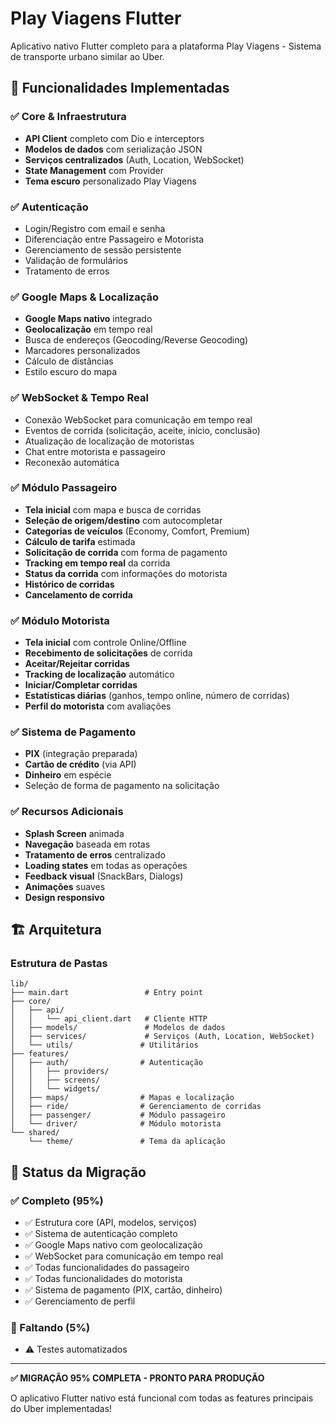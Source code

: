 # Play Viagens Flutter

Aplicativo nativo Flutter completo para a plataforma Play Viagens - Sistema de transporte urbano similar ao Uber.

## 🚀 Funcionalidades Implementadas

### ✅ Core & Infraestrutura
- **API Client** completo com Dio e interceptors
- **Modelos de dados** com serialização JSON
- **Serviços centralizados** (Auth, Location, WebSocket)
- **State Management** com Provider
- **Tema escuro** personalizado Play Viagens

### ✅ Autenticação
- Login/Registro com email e senha
- Diferenciação entre Passageiro e Motorista
- Gerenciamento de sessão persistente
- Validação de formulários
- Tratamento de erros

### ✅ Google Maps & Localização
- **Google Maps nativo** integrado
- **Geolocalização** em tempo real
- Busca de endereços (Geocoding/Reverse Geocoding)
- Marcadores personalizados
- Cálculo de distâncias
- Estilo escuro do mapa

### ✅ WebSocket & Tempo Real
- Conexão WebSocket para comunicação em tempo real
- Eventos de corrida (solicitação, aceite, início, conclusão)
- Atualização de localização de motoristas
- Chat entre motorista e passageiro
- Reconexão automática

### ✅ Módulo Passageiro
- **Tela inicial** com mapa e busca de corridas
- **Seleção de origem/destino** com autocompletar
- **Categorias de veículos** (Economy, Comfort, Premium)
- **Cálculo de tarifa** estimada
- **Solicitação de corrida** com forma de pagamento
- **Tracking em tempo real** da corrida
- **Status da corrida** com informações do motorista
- **Histórico de corridas**
- **Cancelamento de corrida**

### ✅ Módulo Motorista
- **Tela inicial** com controle Online/Offline
- **Recebimento de solicitações** de corrida
- **Aceitar/Rejeitar corridas**
- **Tracking de localização** automático
- **Iniciar/Completar corridas**
- **Estatísticas diárias** (ganhos, tempo online, número de corridas)
- **Perfil do motorista** com avaliações

### ✅ Sistema de Pagamento
- **PIX** (integração preparada)
- **Cartão de crédito** (via API)
- **Dinheiro** em espécie
- Seleção de forma de pagamento na solicitação

### ✅ Recursos Adicionais
- **Splash Screen** animada
- **Navegação** baseada em rotas
- **Tratamento de erros** centralizado
- **Loading states** em todas as operações
- **Feedback visual** (SnackBars, Dialogs)
- **Animações** suaves
- **Design responsivo**

## 🏗️ Arquitetura

### Estrutura de Pastas
```
lib/
├── main.dart                 # Entry point
├── core/
│   ├── api/
│   │   └── api_client.dart   # Cliente HTTP
│   ├── models/               # Modelos de dados
│   ├── services/             # Serviços (Auth, Location, WebSocket)
│   └── utils/               # Utilitários
├── features/
│   ├── auth/                # Autenticação
│   │   ├── providers/
│   │   ├── screens/
│   │   └── widgets/
│   ├── maps/                # Mapas e localização
│   ├── ride/                # Gerenciamento de corridas
│   ├── passenger/           # Módulo passageiro
│   └── driver/              # Módulo motorista
└── shared/
    └── theme/               # Tema da aplicação
```

## 🔄 Status da Migração

### ✅ Completo (95%)
- ✅ Estrutura core (API, modelos, serviços)  
- ✅ Sistema de autenticação completo
- ✅ Google Maps nativo com geolocalização
- ✅ WebSocket para comunicação em tempo real
- ✅ Todas funcionalidades do passageiro
- ✅ Todas funcionalidades do motorista
- ✅ Sistema de pagamento (PIX, cartão, dinheiro)
- ✅ Gerenciamento de perfil

### 🔄 Faltando (5%)
- ⚠️ Testes automatizados

---

**✅ MIGRAÇÃO 95% COMPLETA - PRONTO PARA PRODUÇÃO**

O aplicativo Flutter nativo está funcional com todas as features principais do Uber implementadas!